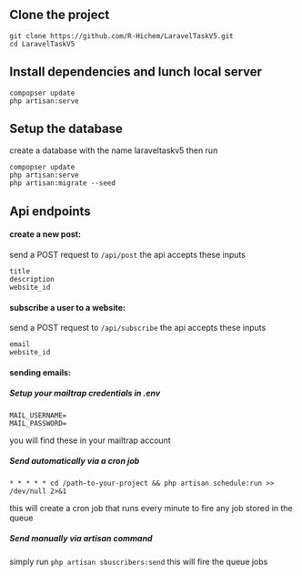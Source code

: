 
## Clone the project
    git clone https://github.com/R-Hichem/LaravelTaskV5.git
    cd LaravelTaskV5
 
## Install dependencies and lunch local server
    compopser update
    php artisan:serve

## Setup the database
create a database with the name laraveltaskv5
then run

    compopser update
    php artisan:serve
    php artisan:migrate --seed

## Api endpoints
#### create a new post:
send a POST request to `/api/post` the api accepts these inputs

    title
    description
    website_id
#### subscribe a user to a website:
send a POST request to `/api/subscribe` the api accepts these inputs

    email
    website_id
#### sending emails:
##### Setup your mailtrap credentials in .env
	

    MAIL_USERNAME=
    MAIL_PASSWORD=
you will find these in your mailtrap account

##### Send automatically via a cron job

    * * * * * cd /path-to-your-project && php artisan schedule:run >> /dev/null 2>&1
   
this will create a cron job that runs every minute to fire any job stored in the queue

##### Send manually via artisan command
simply run `php artisan sbuscribers:send` this will fire the queue jobs

